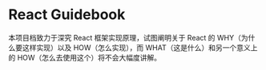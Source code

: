 # React Guidebook

本项目档致力于深究 React 框架实现原理，试图阐明关于 React 的 WHY（为什么要这样实现）以及 HOW（怎么实现），而 WHAT（这是什么）和另一个意义上的 HOW（怎么去使用这个）将不会大幅度讲解。

